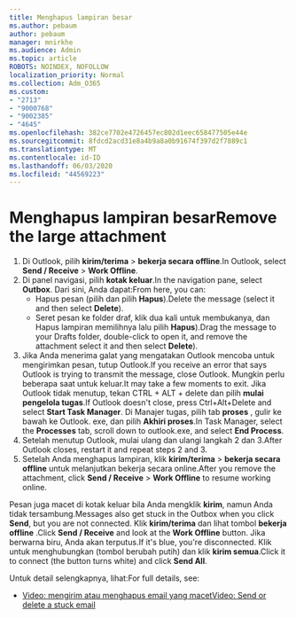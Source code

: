 ```yaml
---
title: Menghapus lampiran besar
ms.author: pebaum
author: pebaum
manager: mnirkhe
ms.audience: Admin
ms.topic: article
ROBOTS: NOINDEX, NOFOLLOW
localization_priority: Normal
ms.collection: Adm_O365
ms.custom:
- "2713"
- "9000768"
- "9002385"
- "4645"
ms.openlocfilehash: 382ce7702e4726457ec802d1eec658477505e44e
ms.sourcegitcommit: 8fdcd2acd31e8a4b9a8a0b91674f397d2f7889c1
ms.translationtype: MT
ms.contentlocale: id-ID
ms.lasthandoff: 06/03/2020
ms.locfileid: "44569223"
---
```

# <a name="remove-the-large-attachment"></a><span data-ttu-id="f7a45-102">Menghapus lampiran besar</span><span class="sxs-lookup"><span data-stu-id="f7a45-102">Remove the large attachment</span></span>

1. <span data-ttu-id="f7a45-103">Di Outlook, pilih **kirim/terima**  >  **bekerja secara offline**.</span><span class="sxs-lookup"><span data-stu-id="f7a45-103">In Outlook, select **Send / Receive** > **Work Offline**.</span></span> 
2. <span data-ttu-id="f7a45-104">Di panel navigasi, pilih **kotak keluar**.</span><span class="sxs-lookup"><span data-stu-id="f7a45-104">In the navigation pane, select **Outbox**.</span></span> <span data-ttu-id="f7a45-105">Dari sini, Anda dapat:</span><span class="sxs-lookup"><span data-stu-id="f7a45-105">From here, you can:</span></span> 
    - <span data-ttu-id="f7a45-106">Hapus pesan (pilih dan pilih **Hapus**).</span><span class="sxs-lookup"><span data-stu-id="f7a45-106">Delete the message (select it and then select **Delete**).</span></span>
    - <span data-ttu-id="f7a45-107">Seret pesan ke folder draf, klik dua kali untuk membukanya, dan Hapus lampiran memilihnya lalu pilih **Hapus**).</span><span class="sxs-lookup"><span data-stu-id="f7a45-107">Drag the message to your Drafts folder, double-click to open it, and remove the attachment select it and then select **Delete**).</span></span>
3. <span data-ttu-id="f7a45-108">Jika Anda menerima galat yang mengatakan Outlook mencoba untuk mengirimkan pesan, tutup Outlook.</span><span class="sxs-lookup"><span data-stu-id="f7a45-108">If you receive an error that says Outlook is trying to transmit the message, close Outlook.</span></span> <span data-ttu-id="f7a45-109">Mungkin perlu beberapa saat untuk keluar.</span><span class="sxs-lookup"><span data-stu-id="f7a45-109">It may take a few moments to exit.</span></span> <span data-ttu-id="f7a45-110">Jika Outlook tidak menutup, tekan CTRL + ALT + delete dan pilih **mulai pengelola tugas**.</span><span class="sxs-lookup"><span data-stu-id="f7a45-110">If Outlook doesn't close, press Ctrl+Alt+Delete and select **Start Task Manager**.</span></span> <span data-ttu-id="f7a45-111">Di Manajer tugas, pilih tab **proses** , gulir ke bawah ke Outlook. exe, dan pilih **Akhiri proses**.</span><span class="sxs-lookup"><span data-stu-id="f7a45-111">In Task Manager, select the **Processes** tab, scroll down to outlook.exe, and select **End Process**.</span></span>
4. <span data-ttu-id="f7a45-112">Setelah menutup Outlook, mulai ulang dan ulangi langkah 2 dan 3.</span><span class="sxs-lookup"><span data-stu-id="f7a45-112">After Outlook closes, restart it and repeat steps 2 and 3.</span></span> 
5. <span data-ttu-id="f7a45-113">Setelah Anda menghapus lampiran, klik **kirim/terima**  >  **bekerja secara offline** untuk melanjutkan bekerja secara online.</span><span class="sxs-lookup"><span data-stu-id="f7a45-113">After you remove the attachment, click **Send / Receive** > **Work Offline** to resume working online.</span></span> 

<span data-ttu-id="f7a45-114">Pesan juga macet di kotak keluar bila Anda mengklik **kirim**, namun Anda tidak tersambung.</span><span class="sxs-lookup"><span data-stu-id="f7a45-114">Messages also get stuck in the Outbox when you click **Send**, but you are not connected.</span></span> <span data-ttu-id="f7a45-115">Klik **kirim/terima** dan lihat tombol **bekerja offline** .</span><span class="sxs-lookup"><span data-stu-id="f7a45-115">Click **Send / Receive** and look at the **Work Offline** button.</span></span> <span data-ttu-id="f7a45-116">Jika berwarna biru, Anda akan terputus.</span><span class="sxs-lookup"><span data-stu-id="f7a45-116">If it's blue, you're disconnected.</span></span> <span data-ttu-id="f7a45-117">Klik untuk menghubungkan (tombol berubah putih) dan klik **kirim semua**.</span><span class="sxs-lookup"><span data-stu-id="f7a45-117">Click it to connect (the button turns white) and click **Send All**.</span></span>
 
 <span data-ttu-id="f7a45-118">Untuk detail selengkapnya, lihat:</span><span class="sxs-lookup"><span data-stu-id="f7a45-118">For full details, see:</span></span>
- [<span data-ttu-id="f7a45-119">Video: mengirim atau menghapus email yang macet</span><span class="sxs-lookup"><span data-stu-id="f7a45-119">Video: Send or delete a stuck email</span></span>](https://support.office.com/article/Video-Send-or-delete-an-email-stuck-in-your-outbox-26d5d34a-4e5f-444a-a9e8-44db04a94dec) 